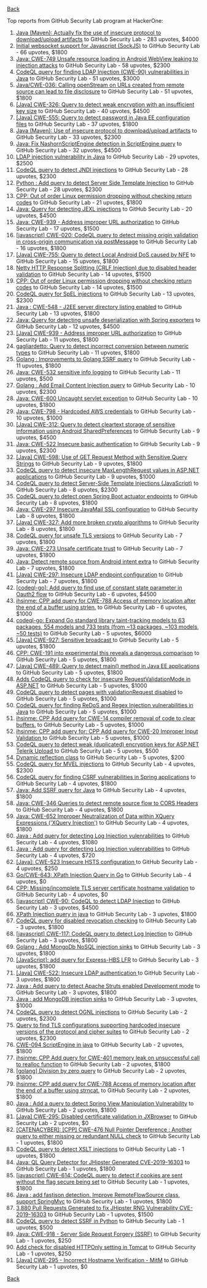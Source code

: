 [Back](../README.md)

Top reports from GitHub Security Lab program at HackerOne:

1. [Java (Maven): Actually fix the use of insecure protocol to download/upload artifacts](https://hackerone.com/reports/807440) to GitHub Security Lab - 283 upvotes, $4000
2. [Initial websocket support for Javascript (SockJS)](https://hackerone.com/reports/854439) to GitHub Security Lab - 66 upvotes, $1800
3. [Java: CWE-749 Unsafe resource loading in Android WebView leaking to injection attacks](https://hackerone.com/reports/1011956) to GitHub Security Lab - 58 upvotes, $2300
4. [CodeQL query for finding LDAP Injection (CWE-90) vulnerabilities in Java](https://hackerone.com/reports/787113) to GitHub Security Lab - 51 upvotes, $3000
5. [Java/CWE-036: Calling openStream on URLs created from remote source can lead to file disclosure](https://hackerone.com/reports/844327) to GitHub Security Lab - 51 upvotes, $1800
6. [[Java] CWE-326: Query to detect weak encryption with an insufficient key size](https://hackerone.com/reports/1094343) to GitHub Security Lab - 40 upvotes, $4500
7. [[Java] CWE-555: Query to detect password in Java EE configuration files](https://hackerone.com/reports/1072078) to GitHub Security Lab - 37 upvotes, $1800
8. [Java (Maven): Use of insecure protocol to download/upload artifacts](https://hackerone.com/reports/767348) to GitHub Security Lab - 33 upvotes, $2300
9. [Java: Fix NashornScriptEngine detection in ScriptEngine query](https://hackerone.com/reports/1121575) to GitHub Security Lab - 32 upvotes, $4500
10. [LDAP injection vulnerability in Java](https://hackerone.com/reports/956295) to GitHub Security Lab - 29 upvotes, $2500
11. [CodeQL query to detect JNDI injections](https://hackerone.com/reports/892465) to GitHub Security Lab - 28 upvotes, $2300
12. [Python : Add query to detect Server Side Template Injection](https://hackerone.com/reports/944359) to GitHub Security Lab - 28 upvotes, $2300
13. [CPP: Out of order Linux permission dropping without checking return codes](https://hackerone.com/reports/845729) to GitHub Security Lab - 21 upvotes, $1800
14. [Java: Query for detecting JEXL injections](https://hackerone.com/reports/1118508) to GitHub Security Lab - 20 upvotes, $4500
15. [Java: CWE-939 - Address improper URL authorization](https://hackerone.com/reports/929288) to GitHub Security Lab - 17 upvotes, $1500
16. [[javascript] CWE-020: CodeQL query to detect missing origin validation in cross-origin communication via postMessage](https://hackerone.com/reports/920285) to GitHub Security Lab - 16 upvotes, $1800
17. [[Java] CWE-755: Query to detect Local Android DoS caused by NFE](https://hackerone.com/reports/1061211) to GitHub Security Lab - 15 upvotes, $1800
18. [Netty HTTP Response Splitting (CRLF Injection) due to disabled header validation](https://hackerone.com/reports/761222) to GitHub Security Lab - 14 upvotes, $1500
19. [CPP: Out of order Linux permission dropping without checking return codes](https://hackerone.com/reports/852349) to GitHub Security Lab - 14 upvotes, $1500
20. [CodeQL query for SpEL injections](https://hackerone.com/reports/896298) to GitHub Security Lab - 13 upvotes, $2300
21. [Java : CWE-548 - J2EE server directory listing enabled](https://hackerone.com/reports/909374) to GitHub Security Lab - 13 upvotes, $1800
22. [Java: Query for detecting unsafe deserialization with Spring exporters](https://hackerone.com/reports/1135877) to GitHub Security Lab - 12 upvotes, $4500
23. [[Java] CWE-939 - Address improper URL authorization](https://hackerone.com/reports/891268) to GitHub Security Lab - 11 upvotes, $1800
24. [gagliardetto: Query to detect incorrect conversion between numeric types](https://hackerone.com/reports/891265) to GitHub Security Lab - 11 upvotes, $1800
25. [Golang : Improvements to Golang SSRF query](https://hackerone.com/reports/956296) to GitHub Security Lab - 11 upvotes, $1800
26. [Java: CWE-532 sensitive info logging](https://hackerone.com/reports/886287) to GitHub Security Lab - 11 upvotes, $500
27. [Golang : Add Email Content Injection query](https://hackerone.com/reports/892466) to GitHub Security Lab - 10 upvotes, $2300
28. [Java: CWE-600 Uncaught servlet exception](https://hackerone.com/reports/1052793) to GitHub Security Lab - 10 upvotes, $1800
29. [Java: CWE-798 - Hardcoded AWS credentials](https://hackerone.com/reports/956967) to GitHub Security Lab - 10 upvotes, $1000
30. [[Java] CWE-312: Query to detect cleartext storage of sensitive information using Android SharedPreferences](https://hackerone.com/reports/1122661) to GitHub Security Lab - 9 upvotes, $4500
31. [Java: CWE-522 Insecure basic authentication](https://hackerone.com/reports/963815) to GitHub Security Lab - 9 upvotes, $2300
32. [[Java] CWE-598: Use of GET Request Method with Sensitive Query Strings](https://hackerone.com/reports/1122662) to GitHub Security Lab - 9 upvotes, $1800
33. [CodeQL query to detect insecure MaxLengthRequest values in ASP.NET applications](https://hackerone.com/reports/761220) to GitHub Security Lab - 9 upvotes, $1000
34. [CodeQL query to detect Server-Side Template Injections (JavaScript)](https://hackerone.com/reports/894872) to GitHub Security Lab - 8 upvotes, $2300
35. [CodeQL query to detect open Spring Boot actuator endpoints](https://hackerone.com/reports/891266) to GitHub Security Lab - 8 upvotes, $1800
36. [Java: CWE-297 Insecure JavaMail SSL configuration](https://hackerone.com/reports/896299) to GitHub Security Lab - 8 upvotes, $1800
37. [[Java] CWE-327: Add more broken crypto algorithms](https://hackerone.com/reports/1123360) to GitHub Security Lab - 8 upvotes, $1800
38. [CodeQL query for unsafe TLS versions](https://hackerone.com/reports/894871) to GitHub Security Lab - 7 upvotes, $1800
39. [Java: CWE-273 Unsafe certificate trust](https://hackerone.com/reports/917454) to GitHub Security Lab - 7 upvotes, $1800
40. [Java: Detect remote source from Android intent extra](https://hackerone.com/reports/1030295) to GitHub Security Lab - 7 upvotes, $1800
41. [[Java] CWE-297: Insecure LDAP endpoint configuration](https://hackerone.com/reports/1133572) to GitHub Security Lab - 7 upvotes, $1800
42. [[codeql-go]: Add query to find use of constant state parameter in Oauth2 flow](https://hackerone.com/reports/1121574) to GitHub Security Lab - 6 upvotes, $4500
43. [ihsinme: CPP add query for CWE-788 Access of memory location after the end of a buffer using strlen.](https://hackerone.com/reports/1122664) to GitHub Security Lab - 6 upvotes, $1000
44. [codeql-go: Expand Go standard library taint-tracking models to 63 packages, 554 models and 733 tests (from ~13 packages, ~103 models, ~50 tests)](https://hackerone.com/reports/1050707) to GitHub Security Lab - 5 upvotes, $6000
45. [[Java] CWE-927: Sensitive broadcast ](https://hackerone.com/reports/1026252) to GitHub Security Lab - 5 upvotes, $1800
46. [CPP: CWE-191 into experimental this reveals a dangerous comparison](https://hackerone.com/reports/1065401) to GitHub Security Lab - 5 upvotes, $1800
47. [[Java] CWE-489: Query to detect main() method in Java EE applications](https://hackerone.com/reports/1112433) to GitHub Security Lab - 5 upvotes, $1800
48. [Adds CodeQL query to check for insecure RequestValidationMode in ASP.NET](https://hackerone.com/reports/761218) to GitHub Security Lab - 5 upvotes, $1000
49. [CodeQL query to detect pages with validationRequest disabled](https://hackerone.com/reports/761219) to GitHub Security Lab - 5 upvotes, $1000
50. [CodeQL query for finding ReDoS and Regex Injection vulnerabilities in Java](https://hackerone.com/reports/801230) to GitHub Security Lab - 5 upvotes, $1000
51. [ihsinme: CPP Add query for CWE-14 compiler removal of code to clear buffers.](https://hackerone.com/reports/1087683) to GitHub Security Lab - 5 upvotes, $1000
52. [ihsinme: CPP add query for: CPP Add query for CWE-20 Improper Input Validation ](https://hackerone.com/reports/1128393) to GitHub Security Lab - 5 upvotes, $1000
53. [CodeQL query to detect weak (duplicated) encryption keys for ASP.NET Telerik Upload ](https://hackerone.com/reports/781880) to GitHub Security Lab - 5 upvotes, $500
54. [Dynamic reflection class](https://hackerone.com/reports/790876) to GitHub Security Lab - 5 upvotes, $200
55. [CodeQL query for MVEL injections](https://hackerone.com/reports/894870) to GitHub Security Lab - 4 upvotes, $2300
56. [CodeQL query for finding CSRF vulnerabilities in Spring applications](https://hackerone.com/reports/785120) to GitHub Security Lab - 4 upvotes, $1800
57. [Java: Add SSRF query for Java](https://hackerone.com/reports/1061010) to GitHub Security Lab - 4 upvotes, $1800
58. [Java: CWE-346 Queries to detect remote source flow to CORS Headers](https://hackerone.com/reports/1133574) to GitHub Security Lab - 4 upvotes, $1800
59. [Java: CWE-652 Improper Neutralization of Data within XQuery Expressions ('XQuery Injection')](https://hackerone.com/reports/1133573) to GitHub Security Lab - 4 upvotes, $1800
60. [ Java : Add query for detecting Log Injection vulenrabilities](https://hackerone.com/reports/1135875) to GitHub Security Lab - 4 upvotes, $1080
61. [ Java : Add query for detecting Log Injection vulenrabilities](https://hackerone.com/reports/1135876) to GitHub Security Lab - 4 upvotes, $720
62. [[Java]: CWE-523 Insecure HSTS configuration ](https://hackerone.com/reports/902970) to GitHub Security Lab - 4 upvotes, $250
63. [Go/CWE-643: XPath Injection Query in Go](https://hackerone.com/reports/852316) to GitHub Security Lab - 4 upvotes, $0
64. [CPP: Missing/incomplete TLS server certificate hostname validation](https://hackerone.com/reports/891267) to GitHub Security Lab - 4 upvotes, $0
65. [[javascript] CWE-90: CodeQL to detect LDAP Injection](https://hackerone.com/reports/1050706) to GitHub Security Lab - 3 upvotes, $4500
66. [XPath Injection query in java](https://hackerone.com/reports/824925) to GitHub Security Lab - 3 upvotes, $1800
67. [CodeQL query for disabled revocation checking](https://hackerone.com/reports/917453) to GitHub Security Lab - 3 upvotes, $1800
68. [[javascript] CWE-117: CodeQL query to detect Log Injection](https://hackerone.com/reports/963816) to GitHub Security Lab - 3 upvotes, $1800
69. [Golang : Add MongoDb NoSQL injection sinks](https://hackerone.com/reports/909375) to GitHub Security Lab - 3 upvotes, $1800
70. [[JavaScript]: add query for Express-HBS LFR](https://hackerone.com/reports/1106019) to GitHub Security Lab - 3 upvotes, $1800
71. [[Java] CWE-522: Insecure LDAP authentication ](https://hackerone.com/reports/1095708) to GitHub Security Lab - 3 upvotes, $1800
72. [Java : Add query to detect Apache Struts enabled Development mode](https://hackerone.com/reports/1117608) to GitHub Security Lab - 3 upvotes, $1800
73. [Java : add MongoDB injection sinks](https://hackerone.com/reports/983867) to GitHub Security Lab - 3 upvotes, $1000
74. [CodeQL query to detect OGNL injections](https://hackerone.com/reports/917455) to GitHub Security Lab - 2 upvotes, $2300
75. [Query to find TLS configurations supporting hardcoded insecure versions of the protocol and cipher suites](https://hackerone.com/reports/974369) to GitHub Security Lab - 2 upvotes, $2300
76. [CWE-094 ScriptEngine in java](https://hackerone.com/reports/824926) to GitHub Security Lab - 2 upvotes, $1800
77. [ihsinme: CPP Add query for CWE-401 memory leak on unsuccessful call to realloc function](https://hackerone.com/reports/1093242) to GitHub Security Lab - 2 upvotes, $1800
78. [[golang] Division by zero query](https://hackerone.com/reports/1102227) to GitHub Security Lab - 2 upvotes, $1800
79. [ihsinme: CPP add query for CWE-788 Access of memory location after the end of a buffer using strncat.](https://hackerone.com/reports/1114027) to GitHub Security Lab - 2 upvotes, $1800
80. [Java : Add a query to detect Spring View Manipulation Vulnerability](https://hackerone.com/reports/1116424) to GitHub Security Lab - 2 upvotes, $1800
81. [[Java] CWE-295: Disabled certificate validation in JXBrowser](https://hackerone.com/reports/1100379) to GitHub Security Lab - 2 upvotes, $0
82. [[CATENACYBER]: [CPP] CWE-476 Null Pointer Dereference : Another query to either missing or redundant NULL check](https://hackerone.com/reports/974370) to GitHub Security Lab - 1 upvotes, $1800
83. [CodeQL query to detect XSLT injections](https://hackerone.com/reports/974368) to GitHub Security Lab - 1 upvotes, $1800
84. [Java: QL Query Detector for JHipster Generated CVE-2019-16303](https://hackerone.com/reports/1065403) to GitHub Security Lab - 1 upvotes, $1800
85. [[javascript] CWE-614: CodeQL query to detect if cookies are sent without the flag secure being set](https://hackerone.com/reports/1053048) to GitHub Security Lab - 1 upvotes, $1800
86. [Java : add fastjson detection. Improve RemoteFlowSource class, support SpringMvc](https://hackerone.com/reports/1050705) to GitHub Security Lab - 1 upvotes, $1800
87. [3,880 Pull Requests Generated to fix JHipster RNG Vulnerability CVE-2019-16303](https://hackerone.com/reports/1065402) to GitHub Security Lab - 1 upvotes, $1500
88. [CodeQL query to detect SSRF in Python](https://hackerone.com/reports/872094) to GitHub Security Lab - 1 upvotes, $500
89. [Java: CWE-918 - Server Side Request Forgery (SSRF)](https://hackerone.com/reports/1008846) to GitHub Security Lab - 1 upvotes, $250
90. [Add check for disabled HTTPOnly setting in Tomcat](https://hackerone.com/reports/888666) to GitHub Security Lab - 1 upvotes, $250
91. [[Java] CWE-295 - Incorrect Hostname Verification - MitM](https://hackerone.com/reports/917456) to GitHub Security Lab - 1 upvotes, $0


[Back](../README.md)